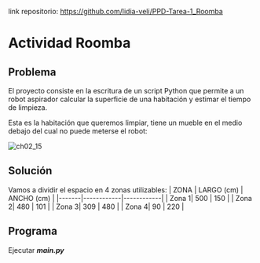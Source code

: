 link repositorio: https://github.com/lidia-veli/PPD-Tarea-1_Roomba

# Actividad Roomba
## Problema
El proyecto consiste en la escritura de un script Python que permite a un robot aspirador calcular la superficie de una habitación y estimar el tiempo de limpieza.  

Esta es la habitación que queremos limpiar, tiene un mueble en el medio debajo del cual no puede meterse el robot:   
  
![ch02_15](https://github.com/lidia-veli/PPD-Tarea-1_Roomba/assets/114655698/4329e005-5736-4e70-84c5-f2ff856fabd8)

## Solución
Vamos a dividir el espacio en 4 zonas utilizables: 
| ZONA  | LARGO (cm) | ANCHO (cm) |
|-------|------------|------------|
| Zona 1| 500        | 150        |
| Zona 2| 480        | 101        |
| Zona 3| 309        | 480        |
| Zona 4| 90         | 220        |

## Programa
Ejecutar ***main.py***
